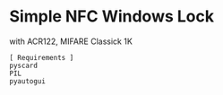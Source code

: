 # Simple NFC Windows Lock
with ACR122, MIFARE Classick 1K

```
[ Requirements ]
pyscard
PIL
pyautogui
```

